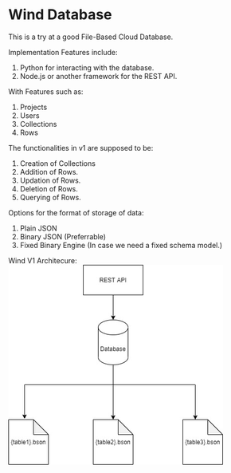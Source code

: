 # Wind Database

This is a try at a good File-Based Cloud Database.

Implementation Features include:
1. Python for interacting with the database.
2. Node.js or another framework for the REST API.

With Features such as:
1. Projects
2. Users
3. Collections
4. Rows

The functionalities in v1 are supposed to be:
1. Creation of Collections
2. Addition of Rows.
3. Updation of Rows.
4. Deletion of Rows.
5. Querying of Rows.

Options for the format of storage of data:
1. Plain JSON
2. Binary JSON (Preferrable)
3. Fixed Binary Engine (In case we need a fixed schema model.)

Wind V1 Architecure:
![Wind V1 Architecure](./Wind-Architecture-V1.jpg)